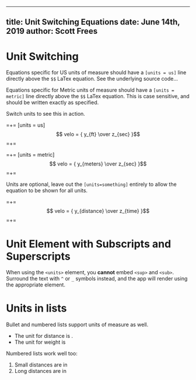 -----
title: Unit Switching Equations
date: June 14th, 2019
author: Scott Frees
-----



# Unit Switching

Equations specific for US units of measure should have a `[units = us]` line directly above the `$$` LaTex equation.
See the underlying source code...

Equations specific for Metric units of measure should have a `[units = metric]` line directly above the `$$` LaTex equation.
This is case sensitive, and should be written exactly as specified.

Switch units to see this in action.

=+= 
[units = us]
$$ velo = { y_{ft} \over z_{sec} }$$
=+= 

=+= 
[units = metric]
$$ velo = { y_{meters} \over z_{sec} }$$
=+= 

Units are optional, leave out the `[units=something]` entirely to allow the equation to be shown for all units.

=+= 
$$ velo = { y_{distance} \over z_{time} }$$
=+= 

# Unit Element with Subscripts and Superscripts
When using the `<units>` element, you **cannot** embed `<sup>` and `<sub>`.  Surround the text with `^` or `_` symbols instead, and the app will render using the appropriate element.

<units us="ft^3^/min" metric="m_3_/min"/>

# Units in lists
Bullet and numbered lists support units of measure as well.

- The unit for distance is <units us="ft" metric="meters"/>.
- The unit for weight is <units us='lbs' metric="kg"/>

Numbered lists work well too:

1. Small distances are in <units us="inches" metric="cm"/>
2. Long distances are in <units us="miles" metric="km"/>